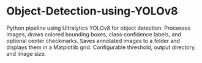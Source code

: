 # Object-Detection-using-YOLOv8
Python pipeline using Ultralytics YOLOv8 for object detection. Processes images, draws colored bounding boxes, class‑confidence labels, and optional center checkmarks. Saves annotated images to a folder and displays them in a Matplotlib grid. Configurable threshold, output directory, and image size.

